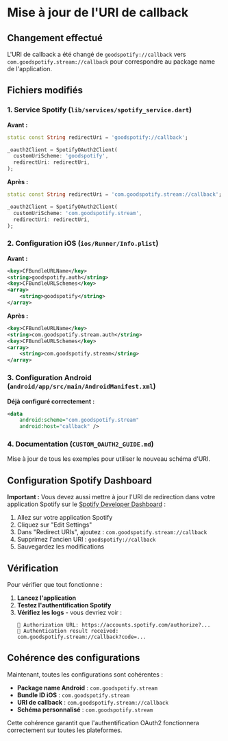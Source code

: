 # Mise à jour de l'URI de callback

## Changement effectué

L'URI de callback a été changé de `goodspotify://callback` vers `com.goodspotify.stream://callback` pour correspondre au package name de l'application.

## Fichiers modifiés

### 1. Service Spotify (`lib/services/spotify_service.dart`)

**Avant :**
```dart
static const String redirectUri = 'goodspotify://callback';

_oauth2Client = SpotifyOAuth2Client(
  customUriScheme: 'goodspotify',
  redirectUri: redirectUri,
);
```

**Après :**
```dart
static const String redirectUri = 'com.goodspotify.stream://callback';

_oauth2Client = SpotifyOAuth2Client(
  customUriScheme: 'com.goodspotify.stream',
  redirectUri: redirectUri,
);
```

### 2. Configuration iOS (`ios/Runner/Info.plist`)

**Avant :**
```xml
<key>CFBundleURLName</key>
<string>goodspotify.auth</string>
<key>CFBundleURLSchemes</key>
<array>
    <string>goodspotify</string>
</array>
```

**Après :**
```xml
<key>CFBundleURLName</key>
<string>com.goodspotify.stream.auth</string>
<key>CFBundleURLSchemes</key>
<array>
    <string>com.goodspotify.stream</string>
</array>
```

### 3. Configuration Android (`android/app/src/main/AndroidManifest.xml`)

**Déjà configuré correctement :**
```xml
<data
    android:scheme="com.goodspotify.stream"
    android:host="callback" />
```

### 4. Documentation (`CUSTOM_OAUTH2_GUIDE.md`)

Mise à jour de tous les exemples pour utiliser le nouveau schéma d'URI.

## Configuration Spotify Dashboard

**Important :** Vous devez aussi mettre à jour l'URI de redirection dans votre application Spotify sur le [Spotify Developer Dashboard](https://developer.spotify.com/dashboard/applications) :

1. Allez sur votre application Spotify
2. Cliquez sur "Edit Settings"
3. Dans "Redirect URIs", ajoutez : `com.goodspotify.stream://callback`
4. Supprimez l'ancien URI : `goodspotify://callback`
5. Sauvegardez les modifications

## Vérification

Pour vérifier que tout fonctionne :

1. **Lancez l'application**
2. **Testez l'authentification Spotify**
3. **Vérifiez les logs** - vous devriez voir :
   ```
   🔗 Authorization URL: https://accounts.spotify.com/authorize?...
   🔄 Authentication result received: com.goodspotify.stream://callback?code=...
   ```

## Cohérence des configurations

Maintenant, toutes les configurations sont cohérentes :

- **Package name Android** : `com.goodspotify.stream`
- **Bundle ID iOS** : `com.goodspotify.stream`
- **URI de callback** : `com.goodspotify.stream://callback`
- **Schéma personnalisé** : `com.goodspotify.stream`

Cette cohérence garantit que l'authentification OAuth2 fonctionnera correctement sur toutes les plateformes.
